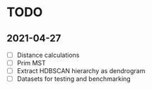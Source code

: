 # TODO

## 2021-04-27

* [ ] Distance calculations
* [ ] Prim MST
* [ ] Extract HDBSCAN hierarchy as dendrogram
* [ ] Datasets for testing and benchmarking
